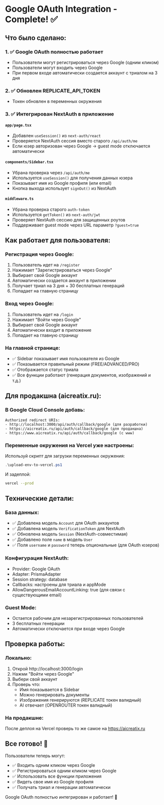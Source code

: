 # Google OAuth Integration - Complete! ✅

## Что было сделано:

### 1. ✅ Google OAuth полностью работает
- Пользователи могут регистрироваться через Google (одним кликом)
- Пользователи могут входить через Google
- При первом входе автоматически создается аккаунт с триалом на 3 дня

### 2. ✅ Обновлен REPLICATE_API_TOKEN
- Токен обновлен в переменных окружения

### 3. ✅ Интегрирован NextAuth в приложение

#### `app/page.tsx`
- Добавлен `useSession()` из `next-auth/react`
- Проверяется NextAuth сессия вместо старого `/api/auth/me`
- Если юзер авторизован через Google → guest mode отключается автоматически

#### `components/Sidebar.tsx`
- Убрана проверка через `/api/auth/me`
- Используется `useSession()` для получения данных юзера
- Показывает имя из Google профиля (или email)
- Кнопка выхода использует `signOut()` из NextAuth

#### `middleware.ts`
- Убрана проверка старого `auth-token`
- Используется `getToken()` из `next-auth/jwt`
- Проверяет NextAuth сессию для защищенных роутов
- Поддерживает guest mode через URL параметр `?guest=true`

## Как работает для пользователя:

### Регистрация через Google:
1. Пользователь идет на `/register`
2. Нажимает "Зарегистрироваться через Google"
3. Выбирает свой Google аккаунт
4. Автоматически создается аккаунт в приложении
5. Получает триал на 3 дня + 30 бесплатных генераций
6. Попадает на главную страницу

### Вход через Google:
1. Пользователь идет на `/login`
2. Нажимает "Войти через Google"
3. Выбирает свой Google аккаунт
4. Автоматически входит в приложение
5. Попадает на главную страницу

### На главной странице:
- ✅ Sidebar показывает имя пользователя из Google
- ✅ Показывается правильный режим (FREE/ADVANCED/PRO)
- ✅ Отображается статус триала
- ✅ Все функции работают (генерация документов, изображений и т.д.)

## Для продакшна (aicreatix.ru):

### В Google Cloud Console добавь:
```
Authorized redirect URIs:
- http://localhost:3000/api/auth/callback/google (для разработки)
- https://aicreatix.ru/api/auth/callback/google (для продакшна)
- https://www.aicreatix.ru/api/auth/callback/google (с www)
```

### Переменные окружения на Vercel уже настроены:
Используй скрипт для загрузки переменных окружения:
```powershell
.\upload-env-to-vercel.ps1
```

И задеплой:
```bash
vercel --prod
```

## Технические детали:

### База данных:
- ✅ Добавлена модель `Account` для OAuth аккаунтов
- ✅ Добавлена модель `VerificationToken` для NextAuth
- ✅ Обновлена модель `Session` (NextAuth-совместимая)
- ✅ Добавлено поле `name` в модель `User`
- ✅ Поля `username` и `password` теперь опциональные (для OAuth юзеров)

### Конфигурация NextAuth:
- Provider: Google OAuth
- Adapter: PrismaAdapter
- Session strategy: database
- Callbacks: настроены для триала и appMode
- AllowDangerousEmailAccountLinking: true (для связи с существующими email)

### Guest Mode:
- Остается рабочим для незарегистрированных пользователей
- 3 бесплатных генерации
- Автоматически отключается при входе через Google

## Проверка работы:

### Локально:
1. Открой http://localhost:3000/login
2. Нажми "Войти через Google"
3. Выбери свой аккаунт
4. Проверь что:
   - Имя показывается в Sidebar
   - Можно генерировать документы
   - Изображения генерируются (REPLICATE токен валидный)
   - AI отвечает (OPENROUTER токен валидный)

### На продакшне:
После деплоя на Vercel проверь то же самое на https://aicreatix.ru

## Все готово! 🎉

Пользователи теперь могут:
- ✅ Входить одним кликом через Google
- ✅ Регистрироваться одним кликом через Google
- ✅ Использовать все функции приложения
- ✅ Видеть свое имя из Google профиля
- ✅ Получать триал и генерации автоматически

Google OAuth полностью интегрирован и работает! 🚀

